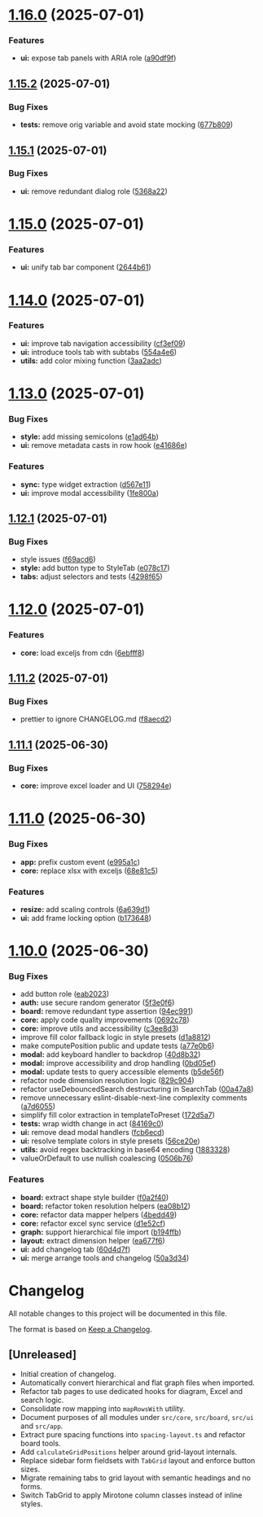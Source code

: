 # [1.16.0](https://github.com/fenrick/MiroDiagramming/compare/v1.15.2...v1.16.0) (2025-07-01)


### Features

* **ui:** expose tab panels with ARIA role ([a90df9f](https://github.com/fenrick/MiroDiagramming/commit/a90df9f871861388e597b866f2961b0ec093fd78))

## [1.15.2](https://github.com/fenrick/MiroDiagramming/compare/v1.15.1...v1.15.2) (2025-07-01)


### Bug Fixes

* **tests:** remove orig variable and avoid state mocking ([677b809](https://github.com/fenrick/MiroDiagramming/commit/677b8095cdcf8bc362b3b497881fb28e29fc5e6a))

## [1.15.1](https://github.com/fenrick/MiroDiagramming/compare/v1.15.0...v1.15.1) (2025-07-01)


### Bug Fixes

* **ui:** remove redundant dialog role ([5368a22](https://github.com/fenrick/MiroDiagramming/commit/5368a22eeab503e18f39932a03f7295fee8866a9))

# [1.15.0](https://github.com/fenrick/MiroDiagramming/compare/v1.14.0...v1.15.0) (2025-07-01)


### Features

* **ui:** unify tab bar component ([2644b61](https://github.com/fenrick/MiroDiagramming/commit/2644b6111013ecee4dc7daef83086e479c07a833))

# [1.14.0](https://github.com/fenrick/MiroDiagramming/compare/v1.13.0...v1.14.0) (2025-07-01)


### Features

* **ui:** improve tab navigation accessibility ([cf3ef09](https://github.com/fenrick/MiroDiagramming/commit/cf3ef09eda00babc7aec776e1362f87fd8688ca1))
* **ui:** introduce tools tab with subtabs ([554a4e6](https://github.com/fenrick/MiroDiagramming/commit/554a4e6be579e62b7c07cd68e0e24a2b016bdd0d))
* **utils:** add color mixing function ([3aa2adc](https://github.com/fenrick/MiroDiagramming/commit/3aa2adc3466cfe7104309966b3a0edcc5c676c8a))

# [1.13.0](https://github.com/fenrick/MiroDiagramming/compare/v1.12.1...v1.13.0) (2025-07-01)


### Bug Fixes

* **style:** add missing semicolons ([e1ad64b](https://github.com/fenrick/MiroDiagramming/commit/e1ad64b78703a6b5eabd8a07f2cfa0f3acf91711))
* **ui:** remove metadata casts in row hook ([e41686e](https://github.com/fenrick/MiroDiagramming/commit/e41686e66e1a712e3cc7f85edc318dcda8b3c17f))


### Features

* **sync:** type widget extraction ([d567e11](https://github.com/fenrick/MiroDiagramming/commit/d567e11ffac6fca3c80c5b7485537ea21493a087))
* **ui:** improve modal accessibility ([1fe800a](https://github.com/fenrick/MiroDiagramming/commit/1fe800aeb91a1b3e494fcadb874f7b8f6efb3f3d))

## [1.12.1](https://github.com/fenrick/MiroDiagramming/compare/v1.12.0...v1.12.1) (2025-07-01)


### Bug Fixes

* style issues ([f69acd6](https://github.com/fenrick/MiroDiagramming/commit/f69acd66cecd9f8d5ddc7a4dbf91f6848c4c0291))
* **style:** add button type to StyleTab ([e078c17](https://github.com/fenrick/MiroDiagramming/commit/e078c17b417749ad32d5f99b2a592df0c71de042))
* **tabs:** adjust selectors and tests ([4298f65](https://github.com/fenrick/MiroDiagramming/commit/4298f656d518ca7a166a261a7e7f0e1c94f1d2e7))

# [1.12.0](https://github.com/fenrick/MiroDiagramming/compare/v1.11.2...v1.12.0) (2025-07-01)


### Features

* **core:** load exceljs from cdn ([6ebfff8](https://github.com/fenrick/MiroDiagramming/commit/6ebfff8a39ff19f9761f78abe66c8a4e17f19080))

## [1.11.2](https://github.com/fenrick/MiroDiagramming/compare/v1.11.1...v1.11.2) (2025-07-01)


### Bug Fixes

* prettier to ignore CHANGELOG.md ([f8aecd2](https://github.com/fenrick/MiroDiagramming/commit/f8aecd2b95f2f4effca80568a9aa4ee9fd427fb0))

## [1.11.1](https://github.com/fenrick/MiroDiagramming/compare/v1.11.0...v1.11.1) (2025-06-30)


### Bug Fixes

* **core:** improve excel loader and UI ([758294e](https://github.com/fenrick/MiroDiagramming/commit/758294e9b7ada1479e24b5a2b3b9cf2c91c11b29))

# [1.11.0](https://github.com/fenrick/MiroDiagramming/compare/v1.10.0...v1.11.0) (2025-06-30)

### Bug Fixes

- **app:** prefix custom event
  ([e995a1c](https://github.com/fenrick/MiroDiagramming/commit/e995a1c2041caf47cfeaa87d1f86273f6accde06))
- **core:** replace xlsx with exceljs
  ([68e81c5](https://github.com/fenrick/MiroDiagramming/commit/68e81c57bf20e9e47aba539cf303a1252a89c112))

### Features

- **resize:** add scaling controls
  ([6a639d1](https://github.com/fenrick/MiroDiagramming/commit/6a639d1644bdd3cb2aa239bb586268d628f291d8))
- **ui:** add frame locking option
  ([b173648](https://github.com/fenrick/MiroDiagramming/commit/b17364825236314b31a08de91a5a7ce2e1309273))

# [1.10.0](https://github.com/fenrick/MiroDiagramming/compare/v1.9.0...v1.10.0) (2025-06-30)

### Bug Fixes

- add button role
  ([eab2023](https://github.com/fenrick/MiroDiagramming/commit/eab2023d2f229b7889fc03088aa711e4c3357bd0))
- **auth:** use secure random generator
  ([5f3e0f6](https://github.com/fenrick/MiroDiagramming/commit/5f3e0f65d18971a870bcb3def2db23343beeb710))
- **board:** remove redundant type assertion
  ([94ec991](https://github.com/fenrick/MiroDiagramming/commit/94ec99173da8bf5d088db6e66a196a90c7667bdf))
- **core:** apply code quality improvements
  ([0692c78](https://github.com/fenrick/MiroDiagramming/commit/0692c78d7fceb7a89a1d51a6e29cb879a8bb4de0))
- **core:** improve utils and accessibility
  ([c3ee8d3](https://github.com/fenrick/MiroDiagramming/commit/c3ee8d36134e240636dc22a499701c9f24c44f62))
- improve fill color fallback logic in style presets
  ([d1a8812](https://github.com/fenrick/MiroDiagramming/commit/d1a8812d01cdd794301727c09e441163332396dd))
- make computePosition public and update tests
  ([a77e0b6](https://github.com/fenrick/MiroDiagramming/commit/a77e0b67f2dd550c043ddf7fed0940b1b8ad7dc0))
- **modal:** add keyboard handler to backdrop
  ([40d8b32](https://github.com/fenrick/MiroDiagramming/commit/40d8b325b3969434ba02e2992e88133652042884))
- **modal:** improve accessibility and drop handling
  ([0bd05ef](https://github.com/fenrick/MiroDiagramming/commit/0bd05ef7252a9e3b234731b9d656a4af9f6af701))
- **modal:** update tests to query accessible elements
  ([b5de56f](https://github.com/fenrick/MiroDiagramming/commit/b5de56f707a86f3d29f2fa87795c209368ba14c1))
- refactor node dimension resolution logic
  ([829c904](https://github.com/fenrick/MiroDiagramming/commit/829c904387c6546a4273181514fd49e0b2844a26))
- refactor useDebouncedSearch destructuring in SearchTab
  ([00a47a8](https://github.com/fenrick/MiroDiagramming/commit/00a47a832d4d36c79e94ef674d03ac6c3592efe1))
- remove unnecessary eslint-disable-next-line complexity comments
  ([a7d6055](https://github.com/fenrick/MiroDiagramming/commit/a7d6055263fe7d8758f7a1a1d196e8050a43f2c8))
- simplify fill color extraction in templateToPreset
  ([172d5a7](https://github.com/fenrick/MiroDiagramming/commit/172d5a7739f1c8acc786301760906643bb35385a))
- **tests:** wrap width change in act
  ([84169c0](https://github.com/fenrick/MiroDiagramming/commit/84169c0ad1b6c399b6e56ce59959488ad8bfad33))
- **ui:** remove dead modal handlers
  ([fcb6ecd](https://github.com/fenrick/MiroDiagramming/commit/fcb6ecd7bc8f561c908c5ce5529d22e0ffdcd46a))
- **ui:** resolve template colors in style presets
  ([56ce20e](https://github.com/fenrick/MiroDiagramming/commit/56ce20eca2bb6d585c5679a39e2b0132fca4659e))
- **utils:** avoid regex backtracking in base64 encoding
  ([1883328](https://github.com/fenrick/MiroDiagramming/commit/188332885d5f7a0e91f9b7389c4f1a07d84961ce))
- valueOrDefault to use nullish coalescing
  ([0506b76](https://github.com/fenrick/MiroDiagramming/commit/0506b76d5776ca84e00a064925bd0e81c05d6671))

### Features

- **board:** extract shape style builder
  ([f0a2f40](https://github.com/fenrick/MiroDiagramming/commit/f0a2f408ffcc6d35a66573b9e93b8bbb74099820))
- **board:** refactor token resolution helpers
  ([ea08b12](https://github.com/fenrick/MiroDiagramming/commit/ea08b127d9687bf1fc87e2f63c62f14d23133e41))
- **core:** refactor data mapper helpers
  ([4bedd49](https://github.com/fenrick/MiroDiagramming/commit/4bedd49634630b58bbacd44818c174c935b5bbb1))
- **core:** refactor excel sync service
  ([d1e52cf](https://github.com/fenrick/MiroDiagramming/commit/d1e52cf5a1b8db3919b51efc6ac29c1ec2561a46))
- **graph:** support hierarchical file import
  ([b194ffb](https://github.com/fenrick/MiroDiagramming/commit/b194ffb0bd79c38aebecae017857991e2ccf0c58))
- **layout:** extract dimension helper
  ([ea677f6](https://github.com/fenrick/MiroDiagramming/commit/ea677f6d666ed1581fecbcf89a48553825739429))
- **ui:** add changelog tab
  ([60d4d7f](https://github.com/fenrick/MiroDiagramming/commit/60d4d7f0fe504f5d35ca745b2a03ceeebfdc309b))
- **ui:** merge arrange tools and changelog
  ([50a3d34](https://github.com/fenrick/MiroDiagramming/commit/50a3d348f003cc4fb6a579b4fa861d5cff1b9f62))

# Changelog

All notable changes to this project will be documented in this file.

The format is based on [Keep a Changelog](https://keepachangelog.com/en/1.0.0/).

## [Unreleased]

- Initial creation of changelog.
- Automatically convert hierarchical and flat graph files when imported.
- Refactor tab pages to use dedicated hooks for diagram, Excel and search logic.
- Consolidate row mapping into `mapRowsWith` utility.
- Document purposes of all modules under `src/core`, `src/board`, `src/ui` and
  `src/app`.
- Extract pure spacing functions into `spacing-layout.ts` and refactor board
  tools.
- Add `calculateGridPositions` helper around grid-layout internals.
- Replace sidebar form fieldsets with `TabGrid` layout and enforce button sizes.
- Migrate remaining tabs to grid layout with semantic headings and no forms.
- Switch TabGrid to apply Mirotone column classes instead of inline styles.
